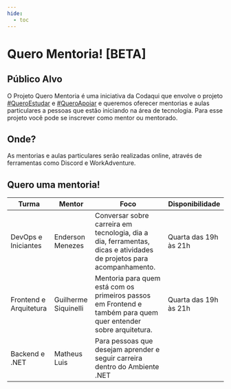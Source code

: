 ```yaml
---
hide:
  - toc
---
```


# Quero Mentoria! [BETA]

## Público Alvo

O Projeto Quero Mentoria é uma iniciativa da Codaqui que envolve o projeto [#QueroEstudar](estudar.md) e [#QueroApoiar](apoiar.md) e queremos oferecer mentorias e aulas particulares a pessoas que estão iniciando na área de tecnologia. Para esse projeto você pode se inscrever como mentor ou mentorado.

## Onde?

As mentorias e aulas particulares serão realizadas online, através de ferramentas como Discord e WorkAdventure.

## Quero uma mentoria!

| Turma | Mentor | Foco | Disponibilidade |
| ----- | ------ | ---- | --------------- |
| DevOps e Iniciantes | Enderson Menezes | Conversar sobre carreira em tecnologia, dia a dia, ferramentas, dicas e atividades de projetos para acompanhamento. | Quarta das 19h às 21h |
| Frontend e Arquitetura | Guilherme Siquinelli | Mentoria para quem está com os primeiros passos em Frontend e também para quem quer entender sobre arquitetura. | Quarta das 19h às 21h |
| Backend e .NET | Matheus Luis | Para pessoas que desejam aprender e seguir carreira dentro do Ambiente .NET |

<!-- Google Calendar Appointment Scheduling begin -->
<link href="https://calendar.google.com/calendar/scheduling-button-script.css" rel="stylesheet">
<script src="https://calendar.google.com/calendar/scheduling-button-script.js" async></script>
<script>
(function() {
  var target = document.currentScript;
  window.addEventListener('load', function() {
    calendar.schedulingButton.load({
      url: 'https://calendar.google.com/calendar/appointments/AcZssZ3ofYNXgj7RZo-JvhnBpBxo5kryoqul_raZzhg=?gv=true',
      color: '#039BE5',
      label: "Agendar uma mentoria",
      target,
    });
  });
})();
</script>
<!-- end Google Calendar Appointment Scheduling -->
